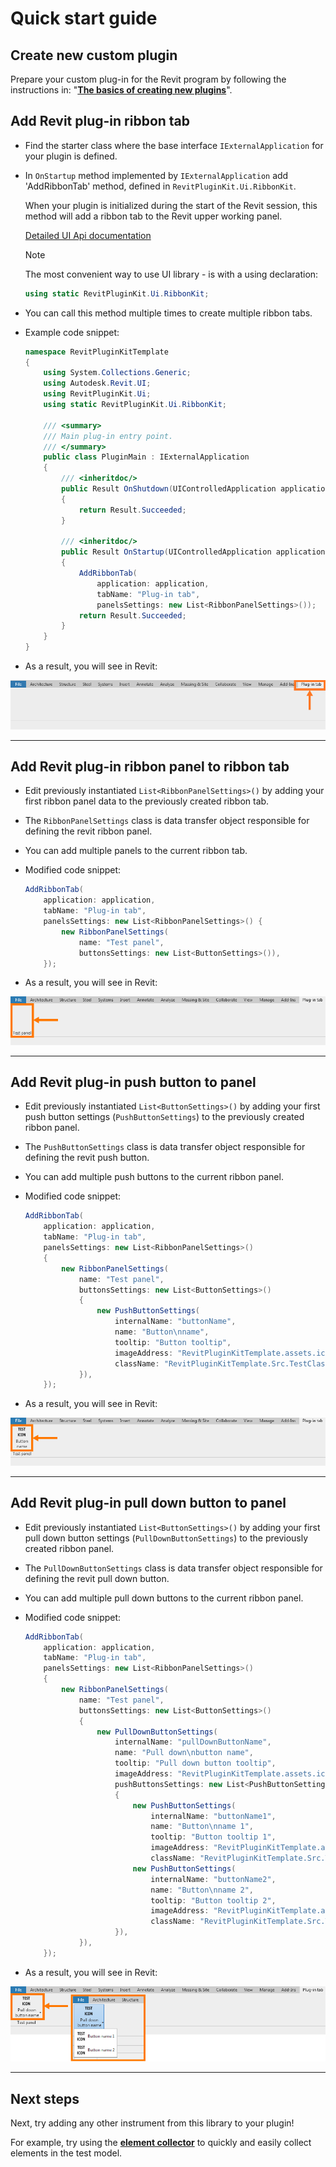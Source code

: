 
# Quick start guide

## Create new custom plugin

Prepare your custom plug-in for the Revit program by following the instructions in: "**[The basics of creating new plugins](https://izchomatik.github.io/RevitPluginKit/articles/newPluginBasics.html)**".

## Add Revit plug-in ribbon tab

* Find the starter class where the base interface `IExternalApplication` for your plugin is defined.

* In `OnStartup` method implemented by `IExternalApplication` add 'AddRibbonTab' method, defined in `RevitPluginKit.Ui.RibbonKit`.

	When your plugin is initialized during the start of the Revit session, this method will add a ribbon tab to the Revit upper working panel.

    [Detailed UI Api documentation](https://izchomatik.github.io/RevitPluginKit/api/RevitPluginKit.Ui.html)

    > [!NOTE]
    >
    > The most convenient way to use UI library - is with a using declaration:
    >
    > ```csharp
    > using static RevitPluginKit.Ui.RibbonKit;
    > ```

* You can call this method multiple times to create multiple ribbon tabs.

* Example code snippet:

    ```csharp
    namespace RevitPluginKitTemplate
    {
        using System.Collections.Generic;
        using Autodesk.Revit.UI;
        using RevitPluginKit.Ui;
        using static RevitPluginKit.Ui.RibbonKit;

        /// <summary>
        /// Main plug-in entry point.
        /// </summary>
        public class PluginMain : IExternalApplication
        {
            /// <inheritdoc/>
            public Result OnShutdown(UIControlledApplication application)
            {
                return Result.Succeeded;
            }

            /// <inheritdoc/>
            public Result OnStartup(UIControlledApplication application)
            {
                AddRibbonTab(
                    application: application,
                    tabName: "Plug-in tab",
                    panelsSettings: new List<RibbonPanelSettings>());
                return Result.Succeeded;
            }
        }
    }
    ```

* As a result, you will see in Revit:

![](../../docs/images/addRibbonTab.PNG)

***

## Add Revit plug-in ribbon panel to ribbon tab

* Edit previously instantiated `List<RibbonPanelSettings>()` by adding your first ribbon panel data to the previously created ribbon tab.

* The `RibbonPanelSettings` class is data transfer object responsible for defining the revit ribbon panel.

* You can add multiple panels to the current ribbon tab.

* Modified code snippet:

    ```csharp
    AddRibbonTab(
        application: application,
        tabName: "Plug-in tab",
        panelsSettings: new List<RibbonPanelSettings>() {
            new RibbonPanelSettings(
                name: "Test panel",
                buttonsSettings: new List<ButtonSettings>()),
        });
    ```

* As a result, you will see in Revit:

![](../../docs/images/addRibbonPanel.PNG)

***

## Add Revit plug-in push button to panel

* Edit previously instantiated `List<ButtonSettings>()` by adding your first push button settings (`PushButtonSettings`) to the previously created ribbon panel.

* The `PushButtonSettings` class is data transfer object responsible for defining the revit push button.

* You can add multiple push buttons to the current ribbon panel.

* Modified code snippet:

    ```csharp
    AddRibbonTab(
        application: application,
        tabName: "Plug-in tab",
        panelsSettings: new List<RibbonPanelSettings>()
        {
            new RibbonPanelSettings(
                name: "Test panel",
                buttonsSettings: new List<ButtonSettings>()
                {
                    new PushButtonSettings(
                        internalName: "buttonName",
                        name: "Button\nname",
                        tooltip: "Button tooltip",
                        imageAddress: "RevitPluginKitTemplate.assets.icons.TestIcon.png",
                        className: "RevitPluginKitTemplate.Src.TestClass"),
                }),
        });
    ```

* As a result, you will see in Revit:

![](../../docs/images/addPushButton.PNG)

***

## Add Revit plug-in pull down button to panel

* Edit previously instantiated `List<ButtonSettings>()` by adding your first pull down button settings (`PullDownButtonSettings`) to the previously created ribbon panel.

* The `PullDownButtonSettings` class is data transfer object responsible for defining the revit pull down button.

* You can add multiple pull down buttons to the current ribbon panel.

* Modified code snippet:

    ```csharp
    AddRibbonTab(
        application: application,
        tabName: "Plug-in tab",
        panelsSettings: new List<RibbonPanelSettings>()
        {
            new RibbonPanelSettings(
                name: "Test panel",
                buttonsSettings: new List<ButtonSettings>()
                {
                    new PullDownButtonSettings(
                        internalName: "pullDownButtonName",
                        name: "Pull down\nbutton name",
                        tooltip: "Pull down button tooltip",
                        imageAddress: "RevitPluginKitTemplate.assets.icons.TestIcon.png",
                        pushButtonsSettings: new List<PushButtonSettings>()
                        {
                            new PushButtonSettings(
                                internalName: "buttonName1",
                                name: "Button\nname 1",
                                tooltip: "Button tooltip 1",
                                imageAddress: "RevitPluginKitTemplate.assets.icons.TestIcon.png",
                                className: "RevitPluginKitTemplate.Src.TestClass"),
                            new PushButtonSettings(
                                internalName: "buttonName2",
                                name: "Button\nname 2",
                                tooltip: "Button tooltip 2",
                                imageAddress: "RevitPluginKitTemplate.assets.icons.TestIcon.png",
                                className: "RevitPluginKitTemplate.Src.TestClass"),
                        }),
                }),
        });
    ```

* As a result, you will see in Revit:

![](../../docs/images/addPullDownButton.PNG)

***

## Next steps

Next, try adding any other instrument from this library to your plugin!

For example, try using the **[element collector](https://izchomatik.github.io/RevitPluginKit/articles/collectors.html)** to quickly and easily collect elements in the test model.
